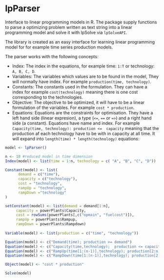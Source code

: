 lpParser
==========

Interface to linear programming models in R. The package supply functions to parse a optimizing problem written as text string into a linear programming model and solve it with lpSolve via `lpSolveAPI`. 

The library is created as an easy interface for learning linear programming model for for example time series production models.

The parser works with the following concepts:

- Index: The index in the equations, for example time: `1:T` or technology: `A, B, C, D`.
- Variables: The variables which values are to be found in the model, They will normally have index. For example `production(time, technology)`.
- Constants: The constants used in the formulation. They can have a index for example `cost(technology)` meaning there is one cost corresponding to the technologies. 
- Objective: The objective to be optimized, it will have to be a linear formulation of the variables. For example `cost * production`.
- Equations: Equations are the constraints for optimisation. They have a left hand side (linear expresion), a type (`<=`, `==` or `=>`) and a right hand side (a constant). Equations have name and index. For example `Capacity(time, technology): production <=  capacity` meaning that the production af each technology have to be with in capacity at all time. It will expand into `length(time) * length(technology)` equations:


```R
model <- lpParser()

n <- 10 #reduced model in time dimension
Index(model) <- list(time = 1:n, technology = c( "A", "B", "C", "D"))

Constant(model) <- list(
      demand = c("time"), 
      capacity = c("technology"),
      cost = "technology",
      rampUp = "technology",
      rampDown ="technology"
)

setConstant(model) <- list(demand = demand[1:n], 
     capacity = powerPlants$Capacity,
     cost = rowSums(powerPlants[,c("opmain", "fuelcost")]),
     rampUp = powerPlants$Rampup,
     rampDown = powerPlants$Rampdown)
     
Variable(model) <- list(production = c("time", "technology"))

Equation(model) <- c("Demand(time); production >= demand")
Equation(model) <- c("Capacity(time,technology);  production <= capacity")
Equation(model) <- c("RampUp(time[1:(n-1)],technology); production[2:n] - production[1:(n-1)] <= rampUp")
Equation(model) <- c("RampDown(time[1:(n-1)],technology); production[2:n] - production[1:(n-1)] >= rampDown")

Object(model) <- "cost * production"

Solve(model)
```
